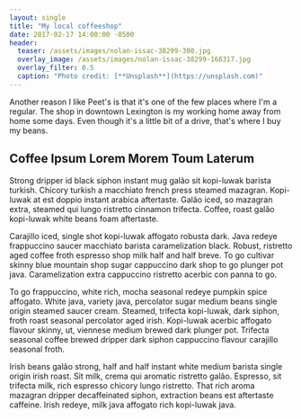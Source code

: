 ```yaml
---
layout: single
title: "My local coffeeshop"
date: 2017-02-17 14:00:00 -0500
header:
  teaser: /assets/images/nolan-issac-38299-300.jpg
  overlay_image: /assets/images/nolan-issac-38299-168317.jpg
  overlay_filter: 0.5
  caption: "Photo credit: [**Unsplash**](https://unsplash.com)"
---
```


Another reason I like Peet's is that it's one of the few places where I'm a regular.  The shop in downtown Lexington is my working home away from home some days.  Even though it's a little bit of a drive, that's where I buy my beans.

## Coffee Ipsum Lorem Morem Toum Laterum

Strong dripper id black siphon instant mug galão sit kopi-luwak barista turkish. Chicory turkish a macchiato french press steamed mazagran. Kopi-luwak at est doppio instant arabica aftertaste. Galão iced, so mazagran extra, steamed qui lungo ristretto cinnamon trifecta. Coffee, roast galão kopi-luwak white beans foam aftertaste.

Carajillo iced, single shot kopi-luwak affogato robusta dark. Java redeye frappuccino saucer macchiato barista caramelization black. Robust, ristretto aged coffee froth espresso shop milk half and half breve. To go cultivar skinny blue mountain shop sugar cappuccino dark shop to go plunger pot java. Caramelization extra cappuccino ristretto acerbic con panna to go.

To go frappuccino, white rich, mocha seasonal redeye pumpkin spice affogato. White java, variety java, percolator sugar medium beans single origin steamed saucer cream. Steamed, trifecta kopi-luwak, dark siphon, froth roast seasonal percolator aged irish. Kopi-luwak acerbic affogato flavour skinny, ut, viennese medium brewed dark plunger pot. Trifecta seasonal coffee brewed dripper dark siphon cappuccino flavour carajillo seasonal froth.

Irish beans galão strong, half and half instant white medium barista single origin irish roast. Sit milk, crema qui aromatic ristretto galão. Espresso, sit trifecta milk, rich espresso chicory lungo ristretto. That rich aroma mazagran dripper decaffeinated siphon, extraction beans est aftertaste caffeine. Irish redeye, milk java affogato rich kopi-luwak java.
